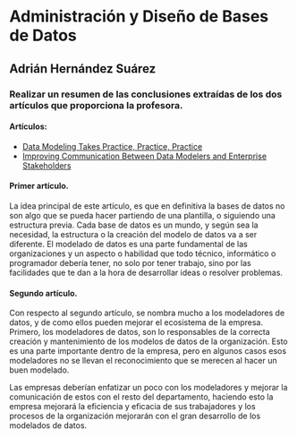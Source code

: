 # Administración y Diseño de Bases de Datos
## Adrián Hernández Suárez

### Realizar un resumen de las conclusiones extraídas de los dos artículos que proporciona la profesora.
#### Artículos:

  - [Data Modeling Takes Practice, Practice, Practice](https://www.dbta.com/Columns/Database-Elaborations/Data-Modeling-Takes-Practice-Practice-Practice-119800.aspx)
  - [Improving Communication Between Data Modelers and Enterprise Stakeholders](https://www.dbta.com/Editorial/Trends-and-Applications/Improving-Communication-Between-Data-Modelers-and-Enterprise-Stakeholders-118726.aspx)
  
#### Primer artículo.

  La idea principal de este artículo, es que en definitiva la bases de datos no son algo que se pueda hacer partiendo de una plantilla, o siguiendo una estructura previa. Cada base de datos es un mundo, y según sea la necesidad, la estructura o la creación del modelo de datos va a ser diferente. El modelado de datos es una parte fundamental de las organizaciones y un aspecto o habilidad que todo técnico,  informático o programador debería tener, no solo por tener trabajo, sino por las facilidades que te dan a la hora de desarrollar ideas o resolver problemas.
  
#### Segundo artículo.

  Con respecto al segundo artículo, se nombra mucho a los modeladores de datos, y de como ellos pueden mejorar el ecosistema de la empresa. Primero, los modeladores de datos, son lo responsables de la correcta creación y mantenimiento de los modelos de datos de la organización. Esto es una parte importante dentro de la empresa, pero en algunos casos esos modeladores no se llevan el reconocimiento que se merecen al hacer un buen modelado.
  
  Las empresas deberían enfatizar un poco con los modeladores y mejorar la comunicación de estos con el resto del departamento, haciendo esto la empresa mejorará la eficiencia y eficacia de sus trabajadores y los procesos de la organización mejorarán con el gran desarrollo de los modelados de datos.
